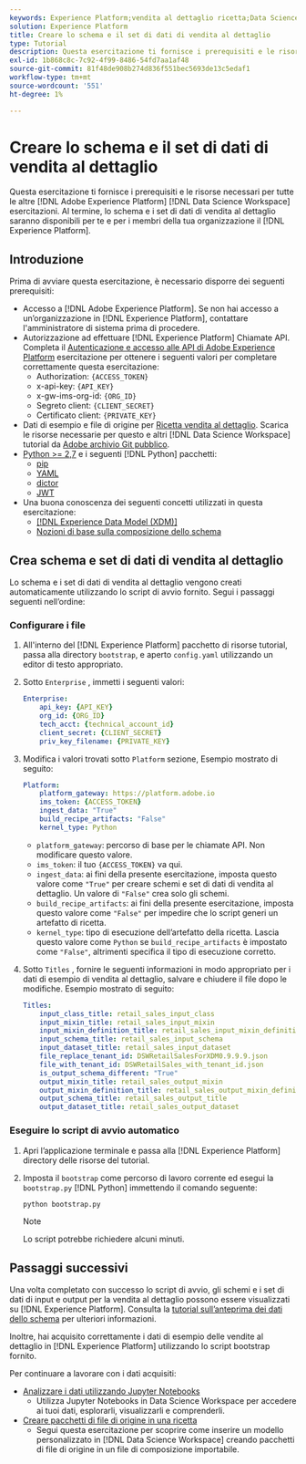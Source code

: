 ```yaml
---
keywords: Experience Platform;vendita al dettaglio ricetta;Data Science Workspace;argomenti popolari;ricette
solution: Experience Platform
title: Creare lo schema e il set di dati di vendita al dettaglio
type: Tutorial
description: Questa esercitazione ti fornisce i prerequisiti e le risorse necessari per tutte le altre esercitazioni di Adobe Experience Platform Data Science Workspace. Al termine, lo schema e i set di dati di vendita al dettaglio saranno disponibili per te e per i membri della tua organizzazione a Experience Platform.
exl-id: 1b868c8c-7c92-4f99-8486-54fd7aa1af48
source-git-commit: 81f48de908b274d836f551bec5693de13c5edaf1
workflow-type: tm+mt
source-wordcount: '551'
ht-degree: 1%

---
```



# Creare lo schema e il set di dati di vendita al dettaglio

Questa esercitazione ti fornisce i prerequisiti e le risorse necessari per tutte le altre [!DNL Adobe Experience Platform] [!DNL Data Science Workspace] esercitazioni. Al termine, lo schema e i set di dati di vendita al dettaglio saranno disponibili per te e per i membri della tua organizzazione il [!DNL Experience Platform].

## Introduzione

Prima di avviare questa esercitazione, è necessario disporre dei seguenti prerequisiti:
- Accesso a [!DNL Adobe Experience Platform]. Se non hai accesso a un’organizzazione in [!DNL Experience Platform], contattare l&#39;amministratore di sistema prima di procedere.
- Autorizzazione ad effettuare [!DNL Experience Platform] Chiamate API. Completa il [Autenticazione e accesso alle API di Adobe Experience Platform](https://www.adobe.com/go/platform-api-authentication-en) esercitazione per ottenere i seguenti valori per completare correttamente questa esercitazione:
   - Authorization: `{ACCESS_TOKEN}`
   - x-api-key: `{API_KEY}`
   - x-gw-ims-org-id: `{ORG_ID}`
   - Segreto client: `{CLIENT_SECRET}`
   - Certificato client: `{PRIVATE_KEY}`
- Dati di esempio e file di origine per [Ricetta vendita al dettaglio](../pre-built-recipes/retail-sales.md). Scarica le risorse necessarie per questo e altri [!DNL Data Science Workspace] tutorial da [Adobe archivio Git pubblico](https://github.com/adobe/experience-platform-dsw-reference/).
- [Python >= 2,7](https://www.python.org/downloads/) e i seguenti [!DNL Python] pacchetti:
   - [pip](https://pypi.org/project/pip/)
   - [YAML](https://pyyaml.org/)
   - [dictor](https://pypi.org/project/dictor/)
   - [JWT](https://pypi.org/project/jwt/)
- Una buona conoscenza dei seguenti concetti utilizzati in questa esercitazione:
   - [[!DNL Experience Data Model (XDM)]](../../xdm/home.md)
   - [Nozioni di base sulla composizione dello schema](../../xdm/schema/field-dictionary.md)

## Crea schema e set di dati di vendita al dettaglio

Lo schema e i set di dati di vendita al dettaglio vengono creati automaticamente utilizzando lo script di avvio fornito. Segui i passaggi seguenti nell’ordine:

### Configurare i file

1. All&#39;interno del [!DNL Experience Platform] pacchetto di risorse tutorial, passa alla directory `bootstrap`, e aperto `config.yaml` utilizzando un editor di testo appropriato.
2. Sotto `Enterprise` , immetti i seguenti valori:

   ```yaml
   Enterprise:
       api_key: {API_KEY}
       org_id: {ORG_ID}
       tech_acct: {technical_account_id}
       client_secret: {CLIENT_SECRET}
       priv_key_filename: {PRIVATE_KEY}
   ```

3. Modifica i valori trovati sotto `Platform` sezione, Esempio mostrato di seguito:

   ```yaml
   Platform:
       platform_gateway: https://platform.adobe.io
       ims_token: {ACCESS_TOKEN}
       ingest_data: "True"
       build_recipe_artifacts: "False"
       kernel_type: Python
   ```

   - `platform_gateway`: percorso di base per le chiamate API. Non modificare questo valore.
   - `ims_token`: il tuo `{ACCESS_TOKEN}` va qui.
   - `ingest_data`: ai fini della presente esercitazione, imposta questo valore come `"True"` per creare schemi e set di dati di vendita al dettaglio. Un valore di `"False"` crea solo gli schemi.
   - `build_recipe_artifacts`: ai fini della presente esercitazione, imposta questo valore come `"False"` per impedire che lo script generi un artefatto di ricetta.
   - `kernel_type`: tipo di esecuzione dell’artefatto della ricetta. Lascia questo valore come `Python` se `build_recipe_artifacts` è impostato come `"False"`, altrimenti specifica il tipo di esecuzione corretto.

4. Sotto `Titles` , fornire le seguenti informazioni in modo appropriato per i dati di esempio di vendita al dettaglio, salvare e chiudere il file dopo le modifiche. Esempio mostrato di seguito:

   ```yaml
   Titles:
       input_class_title: retail_sales_input_class
       input_mixin_title: retail_sales_input_mixin
       input_mixin_definition_title: retail_sales_input_mixin_definition
       input_schema_title: retail_sales_input_schema
       input_dataset_title: retail_sales_input_dataset
       file_replace_tenant_id: DSWRetailSalesForXDM0.9.9.9.json
       file_with_tenant_id: DSWRetailSales_with_tenant_id.json
       is_output_schema_different: "True"
       output_mixin_title: retail_sales_output_mixin
       output_mixin_definition_title: retail_sales_output_mixin_definition
       output_schema_title: retail_sales_output_title
       output_dataset_title: retail_sales_output_dataset
   ```

### Eseguire lo script di avvio automatico

1. Apri l’applicazione terminale e passa alla [!DNL Experience Platform] directory delle risorse del tutorial.
2. Imposta il `bootstrap` come percorso di lavoro corrente ed esegui la `bootstrap.py` [!DNL Python] immettendo il comando seguente:

   ```bash
   python bootstrap.py
   ```

   >[!NOTE]
   >
   >Lo script potrebbe richiedere alcuni minuti.

## Passaggi successivi

Una volta completato con successo lo script di avvio, gli schemi e i set di dati di input e output per la vendita al dettaglio possono essere visualizzati su [!DNL Experience Platform]. Consulta la [tutorial sull’anteprima dei dati dello schema](./preview-schema-data.md)
per ulteriori informazioni.

Inoltre, hai acquisito correttamente i dati di esempio delle vendite al dettaglio in [!DNL Experience Platform] utilizzando lo script bootstrap fornito.

Per continuare a lavorare con i dati acquisiti:
- [Analizzare i dati utilizzando Jupyter Notebooks](../jupyterlab/analyze-your-data.md)
   - Utilizza Jupyter Notebooks in Data Science Workspace per accedere ai tuoi dati, esplorarli, visualizzarli e comprenderli.
- [Creare pacchetti di file di origine in una ricetta](./package-source-files-recipe.md)
   - Segui questa esercitazione per scoprire come inserire un modello personalizzato in [!DNL Data Science Workspace] creando pacchetti di file di origine in un file di composizione importabile.
